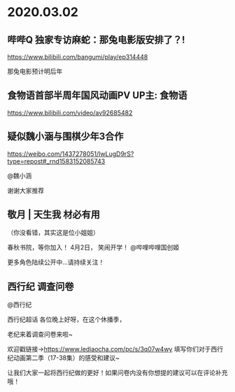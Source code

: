 # 2020.03.02

## 哔哔Q 独家专访麻蛇：那兔电影版安排了？!

https://www.bilibili.com/bangumi/play/ep314448

那兔电影预计明后年


## 食物语首部半周年国风动画PV UP主: 食物语

https://www.bilibili.com/video/av92685482




## 疑似魏小涵与围棋少年3合作

https://weibo.com/1437278051/IwLugD9rS?type=repost#_rnd1583152085743

@魏小涵 

谢谢大家推荐


##  敬月 | 天生我 材必有用

（你没看错，其实这是位小姐姐）

春秋书院，等你加入！
4月2日，  笑闹开学！
@哔哩哔哩国创姬

更多角色陆续公开中...请持续关注！


## 西行纪  调查问卷

@西行纪 

 西行纪超话 各位晚上好呀，在这个休播季，

老纪来着调查问卷来啦~

欢迎戳链接→https://www.lediaocha.com/pc/s/3q07w4wy
填写你们对于西行纪动画第二季（17-38集）的感受和建议~

让我们大家一起将西行纪做的更好！如果问卷内没有你想提的建议可以在评论补充哦！


